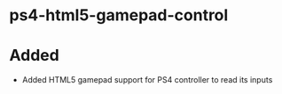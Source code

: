 # ps4-html5-gamepad-control

# Added
 - Added HTML5 gamepad support for PS4 controller to read its inputs
